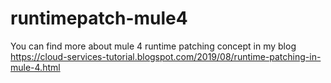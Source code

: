 # runtimepatch-mule4

You can find more about mule 4 runtime patching concept in my blog https://cloud-services-tutorial.blogspot.com/2019/08/runtime-patching-in-mule-4.html

